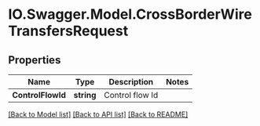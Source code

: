 # IO.Swagger.Model.CrossBorderWireTransfersRequest
## Properties

Name | Type | Description | Notes
------------ | ------------- | ------------- | -------------
**ControlFlowId** | **string** | Control flow Id | 

[[Back to Model list]](../README.md#documentation-for-models) [[Back to API list]](../README.md#documentation-for-api-endpoints) [[Back to README]](../README.md)

